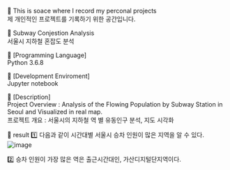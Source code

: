 :book: This is soace where I record my perconal projects <br/>
제 개인적인 프로젝트를 기록하기 위한 공간입니다.

:round_pushpin: Subway Conjestion Analysis <br/>
서울시 지하철 혼잡도 분석

:round_pushpin: [Programming Language] <br/>
Python 3.6.8

:round_pushpin: [Development Enviroment] <br/>
Jupyter notebook

:round_pushpin: [Description] <br/>
Project Overview : Analysis of the Flowing Population by Subway Station in Seoul and Visualized in real map. <br/>
프로젝트 개요 : 서울시의 지하철 역 별 유동인구 분석, 지도 시각화

:round_pushpin: result
:one: 다음과 같이 시간대별 서울시 승차 인원이 많은 지역을 알 수 있다. 
![image](https://user-images.githubusercontent.com/102573192/209819450-26b5c734-3dc3-4bc4-ba0b-ea2a29b33515.png)

:two: 승차 인원이 가장 많은 역은 출근시간대인, 가산디지털단지역이다.
